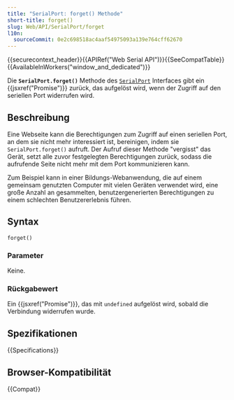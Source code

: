 ```yaml
---
title: "SerialPort: forget() Methode"
short-title: forget()
slug: Web/API/SerialPort/forget
l10n:
  sourceCommit: 0e2c698518ac4aaf54975093a139e764cff62670
---
```


{{securecontext_header}}{{APIRef("Web Serial API")}}{{SeeCompatTable}}{{AvailableInWorkers("window_and_dedicated")}}

Die **`SerialPort.forget()`** Methode des [`SerialPort`](/de/docs/Web/API/SerialPort) Interfaces gibt ein {{jsxref("Promise")}} zurück, das aufgelöst wird, wenn der Zugriff auf den seriellen Port widerrufen wird.

## Beschreibung

Eine Webseite kann die Berechtigungen zum Zugriff auf einen seriellen Port, an dem sie nicht mehr interessiert ist, bereinigen, indem sie `SerialPort.forget()` aufruft. Der Aufruf dieser Methode "vergisst" das Gerät, setzt alle zuvor festgelegten Berechtigungen zurück, sodass die aufrufende Seite nicht mehr mit dem Port kommunizieren kann.

Zum Beispiel kann in einer Bildungs-Webanwendung, die auf einem gemeinsam genutzten Computer mit vielen Geräten verwendet wird, eine große Anzahl an gesammelten, benutzergenerierten Berechtigungen zu einem schlechten Benutzererlebnis führen.

## Syntax

```js-nolint
forget()
```

### Parameter

Keine.

### Rückgabewert

Ein {{jsxref("Promise")}}, das mit `undefined` aufgelöst wird, sobald die Verbindung widerrufen wurde.

## Spezifikationen

{{Specifications}}

## Browser-Kompatibilität

{{Compat}}
